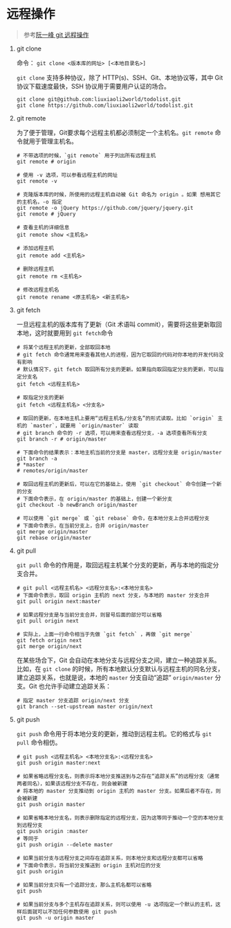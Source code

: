 # 远程操作

> 参考[阮一峰 git 远程操作](http://www.ruanyifeng.com/blog/2014/06/git_remote.html)

1. git clone

   命令： `git clone <版本库的网址> [<本地目录名>]`

   `git clone`  支持多种协议，除了 HTTP(s)、SSH、Git、本地协议等，其中 Git 协议下载速度最快，SSH 协议用于需要用户认证的场合。

   ```shell
   git clone git@github.com:liuxiaoli2world/todolist.git
   git clone https://github.com/liuxiaoli2world/todolist.git
   ```

2. git remote

   为了便于管理，Git要求每个远程主机都必须制定一个主机名。`git remote` 命令就用于管理主机名。

   ```shell
   # 不带选项的时候，`git remote` 用于列出所有远程主机
   git remote # origin
   
   # 使用 -v 选项，可以参看远程主机的网址
   git remote -v
   
   # 克隆版本库的时候，所使用的远程主机自动被 Git 命名为 origin 。如果 想用其它的主机名，-o 指定
   git remote -o jQuery https://github.com/jquery/jquery.git
   git remote # jQuery
   
   # 查看主机的详细信息
   git remote show <主机名>
   
   # 添加远程主机
   git remote add <主机名>
   
   # 删除远程主机
   git remote rm <主机名>
   
   # 修改远程主机名
   git remote rename <原主机名> <新主机名>
   ```

   

3. git fetch

   一旦远程主机的版本库有了更新（Git 术语叫 commit），需要将这些更新取回本地，这时就要用到 `git fetch`命令

   ```shell
   # 将某个远程主机的更新，全部取回本地
   # git fetch 命令通常用来查看其他人的进程，因为它取回的代码对你本地的开发代码没有影响
   # 默认情况下，git fetch 取回所有分支的更新。如果指向取回指定分支的更新，可以指定分支名
   git fetch <远程主机名>
   
   # 取指定分支的更新
   git fetch <远程主机名> <分支名>
   
   # 取回的更新，在本地主机上要用“远程主机名/分支名”的形式读取。比如 `origin` 主机的 `master`，就要用 `origin/master` 读取
   # git branch 命令的 -r 选项，可以用来查看远程分支，-a 选项查看所有分支
   git branch -r # origin/master
   
   # 下面命令的结果表示：本地主机当前的分支是 master，远程分支是 origin/master
   git branch -a
   # *master
   # remotes/origin/master
   
   # 取回远程主机的更新后，可以在它的基础上，使用 `git checkout` 命令创建一个新的分支
   # 下面命令表示，在 origin/master 的基础上，创建一个新分支
   git checkout -b newBranch origin/master
   
   # 可以使用 `git merge` 或 `git rebase` 命令，在本地分支上合并远程分支
   # 下面命令表示，在当前分支上，合并 origin/master
   git merge origin/master
   git rebase origin/master
   ```

   

4. git pull

   `git pull` 命令的作用是，取回远程主机某个分支的更新，再与本地的指定分支合并。

   ```shell
   # git pull <远程主机名> <远程分支名>:<本地分支名>
   # 下面命令表示，取回 origin 主机的 next 分支，与本地的 master 分支合并
   git pull origin next:master
   
   # 如果远程分支是与当前分支合并，则冒号后面的部分可以省略
   git pull origin next
   
   # 实际上，上面一行命令相当于先做 `git fetch` ，再做 `git merge`
   git fetch origin next
   git merge origin/next
   ```

   在某些场合下，Git 会自动在本地分支与远程分支之间，建立一种追踪关系。比如，在 `git clone` 的时候，所有本地默认分支默认与远程主机的同名分支，建立追踪关系，也就是说，本地的 `master` 分支自动“追踪” `origin/master` 分支。Git 也允许手动建立追踪关系：

   ```shell
   # 指定 master 分支追踪 origin/next 分支
   git branch --set-upstream master origin/next
   ```

   

5. git push

   `git push` 命令用于将本地分支的更新，推动到远程主机。它的格式与 `git pull` 命令相仿。

   ```shell
   # git push <远程主机名> <本地分支名>:<远程分支名>
   git push origin master:next
   
   # 如果省略远程分支名，则表示将本地分支推送到与之存在“追踪关系”的远程分支（通常两者同名），如果该远程分支不存在，则会被新建
   # 将本地的 master 分支推动到 origin 主机的 master 分支。如果后者不存在，则会被新建
   git push origin master
   
   # 如果省略本地分支名，则表示删除指定的远程分支，因为这等同于推动一个空的本地分支到远程分支
   git push origin :master
   # 等同于
   git push origin --delete master
   
   # 如果当前分支与远程分支之间存在追踪关系，则本地分支和远程分支都可以省略
   # 下面命令表示，将当前分支推送到 origin 主机对应的分支
   git push origin
   
   # 如果当前分支只有一个追踪分支，那么主机名都可以省略
   git push
   
   # 如果当前分支与多个主机存在追踪关系，则可以使用 -u 选项指定一个默认的主机，这样后面就可以不加任何参数使用 git push
   git push -u origin master
   ```
